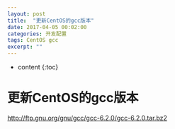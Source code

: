 ```yaml
---
layout: post
title:  "更新CentOS的gcc版本"
date: 2017-04-05 00:02:00
categories: 开发配置
tags: CentOS gcc
excerpt: ""
---
```


* content
{:toc}

# 更新CentOS的gcc版本

http://ftp.gnu.org/gnu/gcc/gcc-6.2.0/gcc-6.2.0.tar.bz2

```

```

